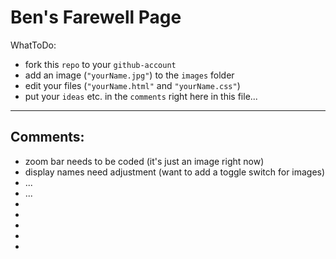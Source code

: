 # Ben's Farewell Page
WhatToDo:
- fork this `repo` to your `github-account`
- add an image (`"yourName.jpg"`) to the `images` folder
- edit your files (`"yourName.html"` and `"yourName.css"`)
- put your `ideas` etc. in the `comments` right here in this file...

***

## Comments:

- zoom bar needs to be coded (it's just an image right now)
- display names need adjustment (want to add a toggle switch for images)
- ...
- ...
-
-
-
-
-
